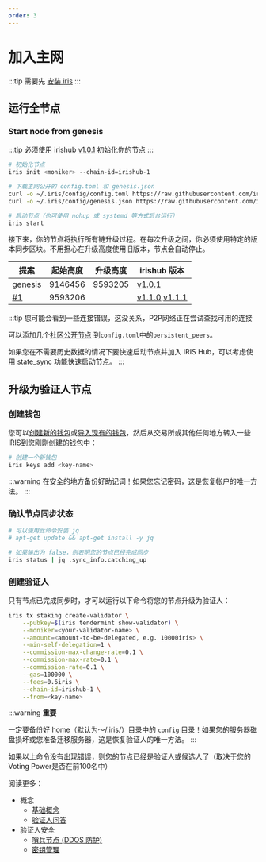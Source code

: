 ```yaml
---
order: 3
---
```


# 加入主网

:::tip
需要先 [安装 iris](install.md)
:::

## 运行全节点

### Start node from genesis

:::tip
必须使用 irishub [v1.0.1](https://github.com/irisnet/irishub/releases/tag/v1.0.1) 初始化你的节点
:::

```bash
# 初始化节点
iris init <moniker> --chain-id=irishub-1

# 下载主网公开的 config.toml 和 genesis.json
curl -o ~/.iris/config/config.toml https://raw.githubusercontent.com/irisnet/mainnet/master/config/config.toml
curl -o ~/.iris/config/genesis.json https://raw.githubusercontent.com/irisnet/mainnet/master/config/genesis.json

# 启动节点（也可使用 nohup 或 systemd 等方式后台运行）
iris start
```

接下来，你的节点将执行所有链升级过程。在每次升级之间，你必须使用特定的版本同步区块。不用担心在升级高度使用旧版本，节点会自动停止。

| 提案 | 起始高度 | 升级高度 | irishub 版本 |
| -------- | ------------ | -------------- | ----- |
| genesis  |  9146456     |  9593205  | [v1.0.1](https://github.com/irisnet/irishub/releases/tag/v1.0.1) |
| [#1](https://irishub.iobscan.io/#/ProposalsDetail/1)  |  9593206     |    | [v1.1.0](https://github.com/irisnet/irishub/releases/tag/v1.1.0),[v1.1.1](https://github.com/irisnet/irishub/releases/tag/v1.1.1) |

:::tip
您可能会看到一些连接错误，这没关系，P2P网络正在尝试查找可用的连接

可以添加几个[社区公开节点](https://github.com/irisnet/mainnet/blob/master/config/community-peers.md) 到`config.toml`中的`persistent_peers`。

如果您在不需要历史数据的情况下要快速启动节点并加入 IRIS Hub，可以考虑使用 [state_sync](./state-sync.md) 功能快速启动节点。
:::

## 升级为验证人节点

### 创建钱包

您可以[创建新的钱包](../cli-client/keys.md#创建密钥)或[导入现有的钱包](../cli-client/keys.md#通过助记词恢复密钥)，然后从交易所或其他任何地方转入一些IRIS到您刚刚创建的钱包中：

```bash
# 创建一个新钱包
iris keys add <key-name>
```

:::warning
在安全的地方备份好助记词！如果您忘记密码，这是恢复帐户的唯一方法。
:::

### 确认节点同步状态

```bash
# 可以使用此命令安装 jq
# apt-get update && apt-get install -y jq

# 如果输出为 false，则表明您的节点已经完成同步
iris status | jq .sync_info.catching_up
```

### 创建验证人

只有节点已完成同步时，才可以运行以下命令将您的节点升级为验证人：

```bash
iris tx staking create-validator \
    --pubkey=$(iris tendermint show-validator) \
    --moniker=<your-validator-name> \
    --amount=<amount-to-be-delegated, e.g. 10000iris> \
    --min-self-delegation=1 \
    --commission-max-change-rate=0.1 \
    --commission-max-rate=0.1 \
    --commission-rate=0.1 \
    --gas=100000 \
    --fees=0.6iris \
    --chain-id=irishub-1 \
    --from=<key-name>
```

:::warning
**重要**

一定要备份好 home（默认为〜/.iris/）目录中的 `config` 目录！如果您的服务器磁盘损坏或您准备迁移服务器，这是恢复验证人的唯一方法。
:::

如果以上命令没有出现错误，则您的节点已经是验证人或候选人了（取决于您的Voting Power是否在前100名中）

阅读更多：

- 概念
  - [基础概念](../concepts/general-concepts.md)
  - [验证人问答](../concepts/validator-faq.md)
- 验证人安全
  - [哨兵节点 (DDOS 防护)](../concepts/sentry-nodes.md)
  - [密钥管理](../tools/kms.md)